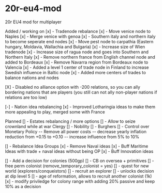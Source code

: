 # 20r-eu4-mod
20r EU4 mod for multiplayer



Added / working on
[x] - Tradenode rebalance
    [x] - Move venice node to Naples
    [x] - Merge venice with genoa
    [x] - Southern italy and northern italy to become seperate end nodes
    [x] - Move pest node to carpathia (Eastern hungary, Moldavia, Wallachia and Bulgaria)
    [x] - Increase size of Wien tradenode
    [x] - Increase size of ragua node and goes into Southern and Northern Italy
    [x] - Remove northern france from English channel node and added to Bordeaux
    [x] - Remove Navarra region from Bordeaux node to Valencia
    [x] - Added a level 1 center of trade node in Finland to increase Swedish influence in Baltic node
    [x] - Added more centers of trades to balance nations and nodes

[X] - Disabled no alliance option with -200 relations, so you can ally bordering nations that are players 
    (you still can not ally non-player nations if relations are too low) 

[-] - Nation idea rebalancing
    [x] - Improved Lotharingia ideas to make them more appealing to play, merged some with France

Planned
[] - Estates rebalancing / more options
    [] - Allow to seize crownland while at war
    Clergy
    [] - 
    Nobility
    [] - 
    Burghers
    [] - Control over Monetary Policy
        -- Remove all power costs
        -- decrease yearly inflation reduction from +0.15 to +0.10
        -- increase influence from 5% to 10%

[] - Rebalance Idea Groups
    [x] - Remove Naval ideas
    [x] - Buff Maritime Ideas with trade + naval ideas without being OP
    [x] - Buff Innovation ideas

[] - Add a decision for colonies (500gp)
    [] - CB on oversea + primitives
    [] - free perm colonist (remove_temporary_colonist = yes)
    [] - quest for new world (explorers/conqueistors)
    [] - recruit an explorer
    [] - unlocks decision at dip level 5
    [] - age of reformation, allows to recruit another colonist (1k)
    [x] - modify priviledge for colony range with adding 20% passive and keep 10% as a decision